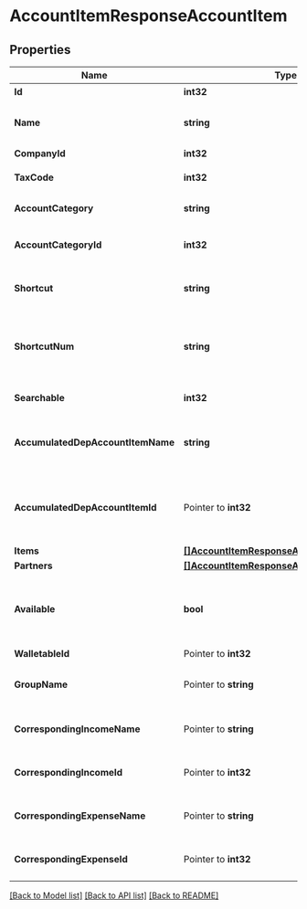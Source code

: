 # AccountItemResponseAccountItem

## Properties

Name | Type | Description | Notes
------------ | ------------- | ------------- | -------------
**Id** | **int32** | 勘定科目ID | 
**Name** | **string** | 勘定科目名 (30文字以内) | 
**CompanyId** | **int32** | 事業所ID | 
**TaxCode** | **int32** | 税区分コード | 
**AccountCategory** | **string** | 勘定科目カテゴリー | 
**AccountCategoryId** | **int32** | 勘定科目のカテゴリーID | 
**Shortcut** | **string** | ショートカット1 (20文字以内) | [optional] 
**ShortcutNum** | **string** | ショートカット2(勘定科目コード) (20文字以内) | [optional] 
**Searchable** | **int32** | 検索可能:2, 検索不可：3 | 
**AccumulatedDepAccountItemName** | **string** | 減価償却累計額勘定科目（法人のみ利用可能） | [optional] 
**AccumulatedDepAccountItemId** | Pointer to **int32** | 減価償却累計額勘定科目ID（法人のみ利用可能） | [optional] 
**Items** | [**[]AccountItemResponseAccountItemItems**](accountItemResponse_account_item_items.md) |  | [optional] 
**Partners** | [**[]AccountItemResponseAccountItemPartners**](accountItemResponse_account_item_partners.md) |  | [optional] 
**Available** | **bool** | 勘定科目の使用設定（true: 使用する、false: 使用しない） | 
**WalletableId** | Pointer to **int32** | 口座ID | 
**GroupName** | Pointer to **string** | 決算書表示名（小カテゴリー） | [optional] 
**CorrespondingIncomeName** | Pointer to **string** | 収入取引相手勘定科目名 | [optional] 
**CorrespondingIncomeId** | Pointer to **int32** | 収入取引相手勘定科目ID | [optional] 
**CorrespondingExpenseName** | Pointer to **string** | 支出取引相手勘定科目名 | [optional] 
**CorrespondingExpenseId** | Pointer to **int32** | 支出取引相手勘定科目ID | [optional] 

[[Back to Model list]](../README.md#documentation-for-models) [[Back to API list]](../README.md#documentation-for-api-endpoints) [[Back to README]](../README.md)


